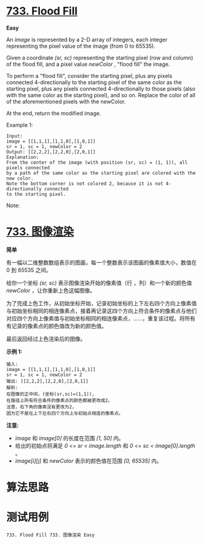 # [733. Flood Fill][enTitle]

**Easy**

An  *image*  is represented by a 2-D array of integers, each integer representing the pixel value of the image (from 0 to 65535).

Given a coordinate  *(sr, sc)*  representing the starting pixel (row and column) of the flood fill, and a pixel value  *newColor* , "flood fill" the image.

To perform a "flood fill", consider the starting pixel, plus any pixels connected 4-directionally to the starting pixel of the same color as the starting pixel, plus any pixels connected 4-directionally to those pixels (also with the same color as the starting pixel), and so on. Replace the color of all of the aforementioned pixels with the newColor.

At the end, return the modified image.

Example 1:

```
Input: 
image = [[1,1,1],[1,1,0],[1,0,1]]
sr = 1, sc = 1, newColor = 2
Output: [[2,2,2],[2,2,0],[2,0,1]]
Explanation: 
From the center of the image (with position (sr, sc) = (1, 1)), all pixels connected 
by a path of the same color as the starting pixel are colored with the new color.
Note the bottom corner is not colored 2, because it is not 4-directionally connected
to the starting pixel.

```



Note:







# [733. 图像渲染][cnTitle]

**简单**

有一幅以二维整数数组表示的图画，每一个整数表示该图画的像素值大小，数值在 0 到 65535 之间。

给你一个坐标  *(sr, sc)*  表示图像渲染开始的像素值（行 ，列）和一个新的颜色值  *newColor* ，让你重新上色这幅图像。

为了完成上色工作，从初始坐标开始，记录初始坐标的上下左右四个方向上像素值与初始坐标相同的相连像素点，接着再记录这四个方向上符合条件的像素点与他们对应四个方向上像素值与初始坐标相同的相连像素点，……，重复该过程。将所有有记录的像素点的颜色值改为新的颜色值。

最后返回经过上色渲染后的图像。

**示例 1:** 

```
输入: 
image = [[1,1,1],[1,1,0],[1,0,1]]
sr = 1, sc = 1, newColor = 2
输出: [[2,2,2],[2,2,0],[2,0,1]]
解析: 
在图像的正中间，(坐标(sr,sc)=(1,1)),
在路径上所有符合条件的像素点的颜色都被更改成2。
注意，右下角的像素没有更改为2，
因为它不是在上下左右四个方向上与初始点相连的像素点。

```

**注意:** 

-  *image*  和  *image[0]*  的长度在范围  *[1, 50]*  内。 
- 给出的初始点将满足  *0 <= sr < image.length*  和  *0 <= sc < image[0].length* 。 
-  *image[i][j]*  和  *newColor*  表示的颜色值在范围  *[0, 65535]* 内。




# 算法思路

# 测试用例
```
733. Flood Fill 733. 图像渲染 Easy
```

[enTitle]: https://leetcode.com/problems/flood-fill/
[cnTitle]: https://leetcode-cn.com/problems/flood-fill/
